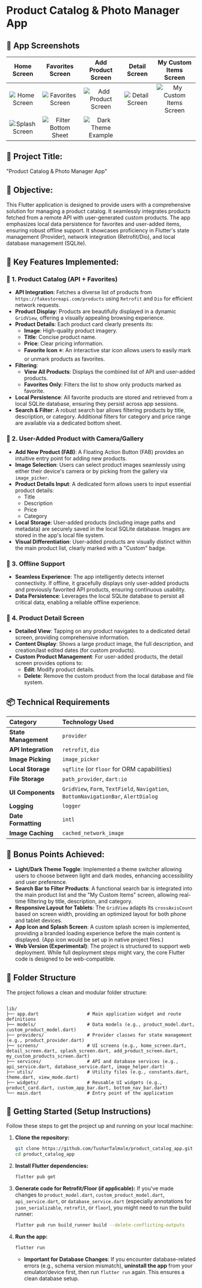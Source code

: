 # Product Catalog & Photo Manager App

## 📸 App Screenshots

| Home Screen | Favorites Screen | Add Product Screen | Detail Screen | My Custom Items Screen |
| :---------: | :--------------: | :----------------: | :-----------: | :--------------------: |
| ![Home Screen]() | ![Favorites Screen](path/to/favorites_screen.png) | ![Add Product Screen](path/to/add_product_screen.png) | ![Detail Screen](path/to/detail_screen.png) | ![My Custom Items Screen](path/to/my_custom_items_screen.png) |
| ![Splash Screen](path/to/splash_screen.png) | ![Filter Bottom Sheet](path/to/filter_bottom_sheet.png) | ![Dark Theme Example](path/to/dark_theme.png) | | |

## 📌 Project Title:
"Product Catalog & Photo Manager App"

## 🧠 Objective:
This Flutter application is designed to provide users with a comprehensive solution for managing a product catalog. It seamlessly integrates products fetched from a remote API with user-generated custom products. The app emphasizes local data persistence for favorites and user-added items, ensuring robust offline support. It showcases proficiency in Flutter's state management (Provider), network integration (Retrofit/Dio), and local database management (SQLite).

## 📱 Key Features Implemented:

### 🔹 1. Product Catalog (API + Favorites)
* **API Integration**: Fetches a diverse list of products from `https://fakestoreapi.com/products` using `Retrofit` and `Dio` for efficient network requests.
* **Product Display**: Products are beautifully displayed in a dynamic `GridView`, offering a visually appealing browsing experience.
* **Product Details**: Each product card clearly presents its:
    * **Image**: High-quality product imagery.
    * **Title**: Concise product name.
    * **Price**: Clear pricing information.
    * **Favorite Icon ⭐**: An interactive star icon allows users to easily mark or unmark products as favorites.
* **Filtering**:
    * **View All Products**: Displays the combined list of API and user-added products.
    * **Favorites Only**: Filters the list to show only products marked as favorite.
* **Local Persistence**: All favorite products are stored and retrieved from a local SQLite database, ensuring they persist across app sessions.
* **Search & Filter**: A robust search bar allows filtering products by title, description, or category. Additional filters for category and price range are available via a dedicated bottom sheet.

### 🔹 2. User-Added Product with Camera/Gallery
* **Add New Product (FAB)**: A Floating Action Button (FAB) provides an intuitive entry point for adding new products.
* **Image Selection**: Users can select product images seamlessly using either their device's camera or by picking from the gallery via `image_picker`.
* **Product Details Input**: A dedicated form allows users to input essential product details:
    * Title
    * Description
    * Price
    * Category
* **Local Storage**: User-added products (including image paths and metadata) are securely saved in the local SQLite database. Images are stored in the app's local file system.
* **Visual Differentiation**: User-added products are visually distinct within the main product list, clearly marked with a "Custom" badge.

### 🔹 3. Offline Support
* **Seamless Experience**: The app intelligently detects internet connectivity. If offline, it gracefully displays only user-added products and previously favorited API products, ensuring continuous usability.
* **Data Persistence**: Leverages the local SQLite database to persist all critical data, enabling a reliable offline experience.

### 🔹 4. Product Detail Screen
* **Detailed View**: Tapping on any product navigates to a dedicated detail screen, providing comprehensive information.
* **Content Display**: Shows a large product image, the full description, and creation/last edited dates (for custom products).
* **Custom Product Management**: For user-added products, the detail screen provides options to:
    * **Edit**: Modify product details.
    * **Delete**: Remove the custom product from the local database and file system.

## 📦 Technical Requirements

| Category            | Technology Used                                   |
| :------------------ | :------------------------------------------------ |
| **State Management** | `provider`                                        |
| **API Integration** | `retrofit`, `dio`                                 |
| **Image Picking** | `image_picker`                                    |
| **Local Storage** | `sqflite` (or `floor` for ORM capabilities)       |
| **File Storage** | `path_provider`, `dart:io`                        |
| **UI Components** | `GridView`, `Form`, `TextField`, `Navigation`, `BottomNavigationBar`, `AlertDialog` |
| **Logging** | `logger`                                          |
| **Date Formatting** | `intl`                                            |
| **Image Caching** | `cached_network_image`                            |

## 🧪 Bonus Points Achieved:

* **Light/Dark Theme Toggle**: Implemented a theme switcher allowing users to choose between light and dark modes, enhancing accessibility and user preference.
* **Search Bar to Filter Products**: A functional search bar is integrated into the main product list and the "My Custom Items" screen, allowing real-time filtering by title, description, and category.
* **Responsive Layout for Tablets**: The `GridView` adapts its `crossAxisCount` based on screen width, providing an optimized layout for both phone and tablet devices.
* **App Icon and Splash Screen**: A custom splash screen is implemented, providing a branded loading experience before the main content is displayed. (App icon would be set up in native project files.)
* **Web Version (Experimental)**: The project is structured to support web deployment. While full deployment steps might vary, the core Flutter code is designed to be web-compatible.

## 📂 Folder Structure

The project follows a clean and modular folder structure:
```

lib/
├── app.dart                  # Main application widget and route definitions
├── models/                   # Data models (e.g., product_model.dart, custom_product_model.dart)
├── providers/                # Provider classes for state management (e.g., product_provider.dart)
├── screens/                  # UI screens (e.g., home_screen.dart, detail_screen.dart, splash_screen.dart, add_product_screen.dart, my_custom_products_screen.dart)
├── services/                 # API and database services (e.g., api_service.dart, database_service.dart, image_helper.dart)
├── utils/                    # Utility files (e.g., constants.dart, theme.dart, view_mode.dart)
├── widgets/                  # Reusable UI widgets (e.g., product_card.dart, custom_app_bar.dart, bottom_nav_bar.dart)
└── main.dart                 # Entry point of the application
```
## 🚀 Getting Started (Setup Instructions)

Follow these steps to get the project up and running on your local machine:

1.  **Clone the repository:**
    ```bash
    git clone https://github.com/TusharTalmale/product_catalog_app.git
    cd product_catalog_app
    ```
2.  **Install Flutter dependencies:**
    ```bash
    flutter pub get
    ```
3.  **Generate code for Retrofit/Floor (if applicable):**
    If you've made changes to `product_model.dart`, `custom_product_model.dart`, `api_service.dart`, or `database_service.dart` (especially annotations for `json_serializable`, `retrofit`, or `floor`), you might need to run the build runner:
    ```bash
    flutter pub run build_runner build --delete-conflicting-outputs
    ```
4.  **Run the app:**
    ```bash
    flutter run
    ```
    * **Important for Database Changes**: If you encounter database-related errors (e.g., schema version mismatch), **uninstall the app** from your emulator/device first, then run `flutter run` again. This ensures a clean database setup.
